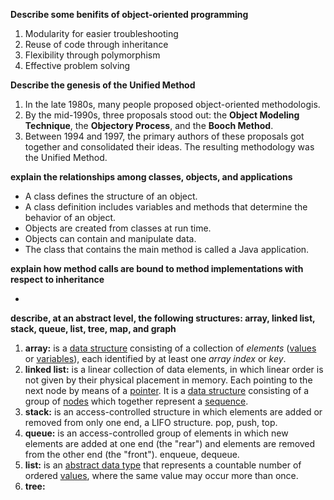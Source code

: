 **Describe some benifits of object-oriented programming**

1. Modularity for easier troubleshooting
2. Reuse of code through inheritance
3. Flexibility through polymorphism
4. Effective problem solving

**Describe the genesis of the Unified Method**

1. In the late 1980s, many people proposed object-oriented methodologis. 
2. By the mid-1990s, three proposals stood out: the **Object Modeling Technique**, the **Objectory Process**, and the **Booch Method**.
3. Between 1994 and 1997, the primary authors of these proposals got together and consolidated their ideas. The resulting methodology was the Unified Method.

**explain the relationships among classes, objects, and applications**

* A class defines the structure of an object. 
* A class definition includes variables and methods that determine the behavior of an object.
* Objects are created from classes at run time.
* Objects can contain and manipulate data.
* The class that contains the main method is called a Java application.

**explain how method calls are bound to method implementations with respect to inheritance**

* ​

**describe, at an abstract level, the following structures: array, linked list, stack, queue, list, tree, map, and graph**

1. **array:**  is a [data structure](https://en.wikipedia.org/wiki/Data_structure) consisting of a collection of *elements* ([values](https://en.wikipedia.org/wiki/Value_(computer_science)) or [variables](https://en.wikipedia.org/wiki/Variable_(programming))), each identified by at least one *array index* or *key*. 
2. **linked list:** is a linear collection of data elements, in which linear order is not given by their physical placement in memory. Each pointing to the next node by means of a [pointer](https://en.wikipedia.org/wiki/Pointer_(computer_programming)). It is a [data structure](https://en.wikipedia.org/wiki/Data_structure) consisting of a group of [nodes](https://en.wikipedia.org/wiki/Node_(computer_science)) which together represent a [sequence](https://en.wikipedia.org/wiki/Sequence).
3. **stack:** is an access-controlled structure in which elements are added or removed from only one end, a LIFO structure. pop, push, top.
4. **queue:**  is an access-controlled group of elements in which new elements are added at one end (the "rear") and elements are removed from the other end (the "front"). enqueue, dequeue.
5. **list:** is an [abstract data type](https://en.wikipedia.org/wiki/Abstract_data_type) that represents a countable number of ordered [values](https://en.wikipedia.org/wiki/Value_(computer_science)), where the same value may occur more than once.
6. **tree:** 

